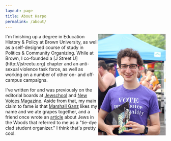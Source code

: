 ```yaml
---
layout: page
title: About Harpo
permalink: /about/
---
```

<div style="float:right;width:42%;"><img alt="Harpo at Denver PrideFest 2014, canvassing for NARAL Pro-Choice Colorado" src="/assets/media/jekyll/images/2014-08-21/me.jpg" /></div>
I'm finishing up a degree in Education History & Policy at Brown University, as well as a self-designed course of study in Politics & Community Organizing.  While at Brown, I co-founded a [J Street U](http://jstreetu.org) chapter and an anti-sexual violence task force, as well as working on a number of other on- and off-campus campaigns.

I've written for and was previously on the editorial boards at [Jewschool](http://jewschool.com) and [New Voices Magazine](http:///newvoicesmag.org).  Aside from that, my main claim to fame is that [Marshall Ganz](http://marshallganz.com/) likes my name and we ate grapes together, and a friend once wrote an [article](http://www.tabletmag.com/jewish-life-and-religion/98657/an-outsider-in-the-woods) about Jews in the Woods that referred to me as a "tie-dye clad student organizer."  I think that's pretty cool.